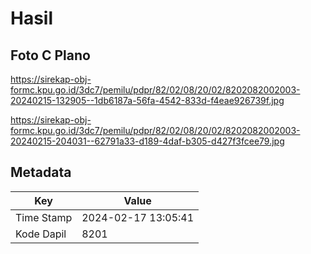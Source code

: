 # Hasil

## Foto C Plano

https://sirekap-obj-formc.kpu.go.id/3dc7/pemilu/pdpr/82/02/08/20/02/8202082002003-20240215-132905--1db6187a-56fa-4542-833d-f4eae926739f.jpg

https://sirekap-obj-formc.kpu.go.id/3dc7/pemilu/pdpr/82/02/08/20/02/8202082002003-20240215-204031--62791a33-d189-4daf-b305-d427f3fcee79.jpg


## Metadata

| Key        | Value               |
| ---------- | ------------------- |
| Time Stamp | 2024-02-17 13:05:41 |
| Kode Dapil | 8201                |



